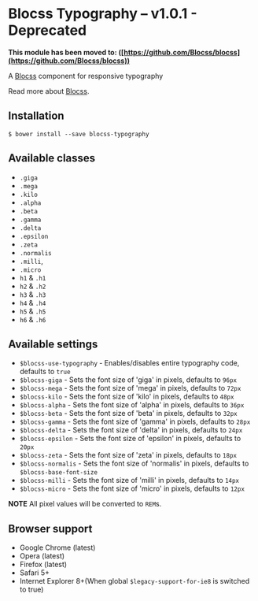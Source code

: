 # Blocss Typography – v1.0.1 - Deprecated

**This module has been moved to: ([https://github.com/Blocss/blocss](https://github.com/Blocss/blocss))**

A [Blocss](https://github.com/Blocss/blocss/) component for responsive typography

Read more about [Blocss](https://blocss.github.io/blocss).

## Installation

    $ bower install --save blocss-typography

## Available classes

* `.giga`
* `.mega`
* `.kilo`
* `.alpha`
* `.beta`
* `.gamma`
* `.delta`
* `.epsilon`
* `.zeta`
* `.normalis`
* `.milli`,
* `.micro`
* `h1` & `.h1`
* `h2` & `.h2`
* `h3` & `.h3`
* `h4` & `.h4`
* `h5` & `.h5`
* `h6` & `.h6`


## Available settings

* `$blocss-use-typography` - Enables/disables entire typography code, defaults to `true`
* `$blocss-giga` - Sets the font size of 'giga' in pixels, defaults to `96px`
* `$blocss-mega` - Sets the font size of 'mega' in pixels, defaults to `72px`
* `$blocss-kilo` - Sets the font size of 'kilo' in pixels, defaults to `48px`
* `$blocss-alpha` - Sets the font size of 'alpha' in pixels, defaults to `36px`
* `$blocss-beta` - Sets the font size of 'beta' in pixels, defaults to `32px`
* `$blocss-gamma` - Sets the font size of 'gamma' in pixels, defaults to `28px`
* `$blocss-delta` - Sets the font size of 'delta' in pixels, defaults to `24px`
* `$blocss-epsilon` - Sets the font size of 'epsilon' in pixels, defaults to `20px`
* `$blocss-zeta` - Sets the font size of 'zeta' in pixels, defaults to `18px`
* `$blocss-normalis` - Sets the font size of 'normalis' in pixels, defaults to `$blocss-base-font-size`
* `$blocss-milli` - Sets the font size of 'milli' in pixels, defaults to `14px`
* `$blocss-micro` - Sets the font size of 'micro' in pixels, defaults to `12px`

**NOTE** All pixel values will be converted to `REM`s.

## Browser support

* Google Chrome (latest)
* Opera (latest)
* Firefox (latest)
* Safari 5+
* Internet Explorer 8+(When global `$legacy-support-for-ie8` is switched to true)
